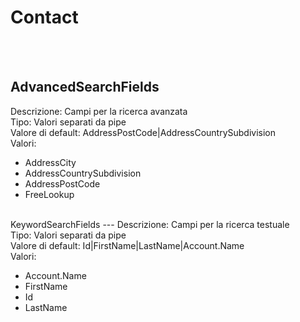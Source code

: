 # Contact

<br><br> 

AdvancedSearchFields 
---
Descrizione:  Campi per la ricerca avanzata <br> 
Tipo: Valori separati da pipe <br> 
Valore di default: AddressPostCode&#124;AddressCountrySubdivision <br>
Valori:
<ul> 
<li>AddressCity</li>
<li>AddressCountrySubdivision</li>
<li>AddressPostCode</li>
<li>FreeLookup</li>
</ul><br>
KeywordSearchFields 
---
Descrizione:  Campi per la ricerca testuale <br> 
Tipo: Valori separati da pipe <br> 
Valore di default: Id&#124;FirstName&#124;LastName&#124;Account.Name <br>
Valori:
<ul> 
<li>Account.Name</li>
<li>FirstName</li>
<li>Id</li>
<li>LastName</li>
</ul><br>

